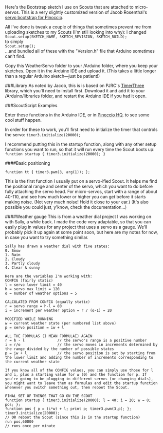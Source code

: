 Here's the Bootstrap sketch I use on Scouts that are attached to micro-servos. This is a very slightly customized version of Jacob Rosenthal's [servo bootstrap for Pinoccio](https://github.com/jacobrosenthal/TimerThree/blob/master/examples/Pinoccio/Pinoccio.ino).

All I've done is tweak a couple of things that sometimes prevent me from uploading sketches to my Scouts (I'm still looking into why): I changed  
`Scout.setup(SKETCH_NAME, SKETCH_REVISION, SKETCH_BUILD);`  
to simply  
`Scout.setup();`  
...and bundled all of these with the "Version.h" file that Arduino sometimes can't find.

Copy this WeatherServo folder to your /Arduino folder, where you keep your sketches. Open it in the Arduino IDE and upload it. (This takes a little longer than a regular Arduino sketch—just be patient!)

###Library
As noted by Jacob, this is is based on PJRC's [TimerThree](http://www.pjrc.com/teensy/td_libs_TimerOne.html) library, which you'll need to install first. Download it and add it to your /Arduino/libraries folder, and restart the Arduino IDE if you had it open.

###ScoutScript Examples

Enter these functions in the Arduino IDE, or in [Pinoccio HQ](http://hq.pinocc.io), to see some cool stuff happen.

In order for these to work, you'll first need to initialize the timer that controls the servo:
`timer3.initialize(20000);`

I recommend putting this in the startup function, along with any other setup functions you want to run, so that it will run every time the Scout boots up:
`function startup { timer3.initialize(20000); }`

####Basic positioning

`function tt { timer3.pwm(3, arg(1)); };`

This is the first function I usually put on a servo-ified Scout. It helps me find the positional range and center of the servo, which you want to do before fully attaching the servo head. For micro-servos, start with a range of about 40-110, and see how much lower or higher you can get before it starts making noise. (Not very much noise! Hold it close to your ear.) (It's also possible you could just, y'know, check the documentation...)

####Weather gauge
This is from a weather dial project I was working on with Sally, a while back. I made the code very adaptable, so that you can easily plug in values for any project that uses a servo as a gauge. We'll probably pick it up again at some point soon, but here are my notes for now, in case you want to try something similar.

```
Sally has drawn a weather dial with five states:
0. Snow
1. Rain
2. Cloudy
3. Partly cloudy
4. Clear & sunny

Here are the variables I'm working with:
CONFIG (fairly static)
l = servo lower limit = 40
h = servo max limit = 120
o = number of weather options = 5

CALCULATED FROM CONFIG (equally static)
r = servo range = h-l = 80
i = increment per weather option = r / (o-1) = 20

MODIFIED WHILE RUNNING
w = current weather state (per numbered list above)
p = servo position = iw + l

ALL THE FORMULAS (I MEAN FORMULAE) AGAIN
r = h - l 				// the servo's range is a positive number
i = r/o					// the servo moves in increments determined by the range divided by the number of possible states
p = iw + l				// the servo position is set by starting from the lower limit and adding the number of increments corresponding to the current weather state

If you know all of the CONFIG values, you can simply use those for l and i, plus a starting value for w (0) and the function for p. If you're going to be plugging in different servos (or changing dials), you might want to leave them as formulas and edit the startup function whenever you switch something out, then reboot the Scout.

FINAL SET OF THINGS THAT GO ON THE SCOUT
function startup { timer3.initialize(20000); l = 40; i = 20; w = 0; pos; }; 
function pos { p = (i*w) + l; print p; timer3.pwm(3,p); }; 
timer3.initialize(20000);														// OR reboot the Scout (since this is in the startup function)
run pos,60000																	// runs once per minute
```
